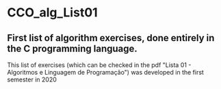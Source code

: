 # CCO_alg_List01
## First list of algorithm exercises, done entirely in the C programming language.

This list of exercises (which can be checked in the pdf "Lista 01 - Algoritmos e Linguagem de Programação") was developed in the first semester in 2020
